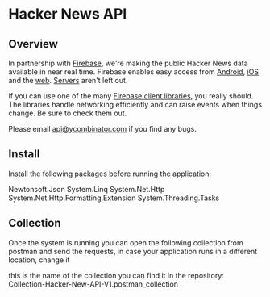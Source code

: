 # Hacker News API

## Overview

In partnership with [Firebase](https://firebase.google.com/), we're making the public Hacker News data available in near real time. Firebase enables easy access from [Android](https://firebase.google.com/docs/android/setup), [iOS](https://firebase.google.com/docs/ios/setup) and the [web](https://firebase.google.com/docs/web/setup). [Servers](https://firebase.google.com/docs/server/setup) aren't left out.

If you can use one of the many [Firebase client libraries](https://firebase.google.com/docs/libraries/), you really should. The libraries handle networking efficiently and can raise events when things change. Be sure to check them out.

Please email api@ycombinator.com if you find any bugs.

## Install

Install the following packages before running the application:

Newtonsoft.Json
System.Linq
System.Net.Http
System.Net.Http.Formatting.Extension
System.Threading.Tasks


## Collection

Once the system is running you can open the following collection from postman and send the requests, in case your application runs in a different location, change it

this is the name of the collection you can find it in the repository:
Collection-Hacker-New-API-V1.postman_collection


